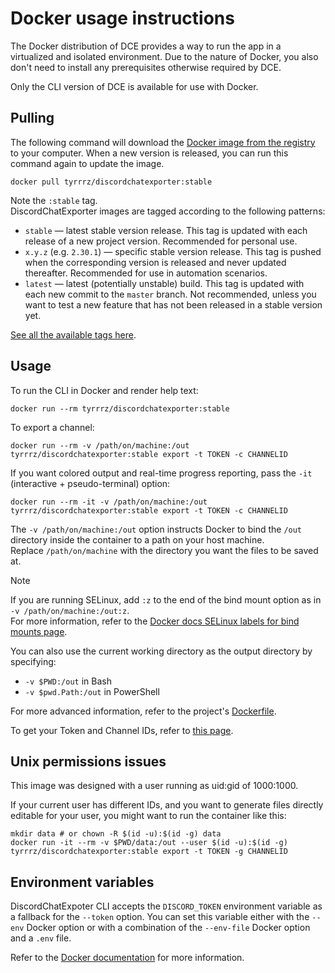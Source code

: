 # Docker usage instructions

The Docker distribution of DCE provides a way to run the app in a virtualized and isolated environment. Due to the nature of Docker, you also don't need to install any prerequisites otherwise required by DCE.

Only the CLI version of DCE is available for use with Docker.

## Pulling

The following command will download the [Docker image from the registry](https://hub.docker.com/r/tyrrrz/discordchatexporter) to your computer. When a new version is released, you can run this command again to update the image.

```console
docker pull tyrrrz/discordchatexporter:stable
```

Note the `:stable` tag.  
DiscordChatExporter images are tagged according to the following patterns:

- `stable` — latest stable version release. This tag is updated with each release of a new project version. Recommended for personal use.
- `x.y.z` (e.g. `2.30.1`) — specific stable version release. This tag is pushed when the corresponding version is released and never updated thereafter. Recommended for use in automation scenarios.
- `latest` — latest (potentially unstable) build. This tag is updated with each new commit to the `master` branch. Not recommended, unless you want to test a new feature that has not been released in a stable version yet.

[See all the available tags here](https://hub.docker.com/r/tyrrrz/discordchatexporter/tags?ordering=name).

## Usage

To run the CLI in Docker and render help text:

```console
docker run --rm tyrrrz/discordchatexporter:stable
```

To export a channel:

```console
docker run --rm -v /path/on/machine:/out tyrrrz/discordchatexporter:stable export -t TOKEN -c CHANNELID
```

If you want colored output and real-time progress reporting, pass the `-it` (interactive + pseudo-terminal) option:

```console
docker run --rm -it -v /path/on/machine:/out tyrrrz/discordchatexporter:stable export -t TOKEN -c CHANNELID
```

The `-v /path/on/machine:/out` option instructs Docker to bind the `/out` directory inside the container to a path on your host machine.  
Replace `/path/on/machine` with the directory you want the files to be saved at.

> [!NOTE]  
> If you are running SELinux, add `:z` to the end of the bind mount option as in `-v /path/on/machine:/out:z`.  
> For more information, refer to the [Docker docs SELinux labels for bind mounts page](https://docs.docker.com/storage/bind-mounts/#configure-the-selinux-label).

You can also use the current working directory as the output directory by specifying:

- `-v $PWD:/out` in Bash
- `-v $pwd.Path:/out` in PowerShell

For more advanced information, refer to the project's [Dockerfile](https://github.com/Tyrrrz/DiscordChatExporter/blob/master/DiscordChatExporter.Cli.dockerfile).

To get your Token and Channel IDs, refer to [this page](Token-and-IDs.md).

## Unix permissions issues

This image was designed with a user running as uid:gid of 1000:1000.

If your current user has different IDs, and you want to generate files directly editable for your user, you might want to run the container like this:

```console
mkdir data # or chown -R $(id -u):$(id -g) data
docker run -it --rm -v $PWD/data:/out --user $(id -u):$(id -g) tyrrrz/discordchatexporter:stable export -t TOKEN -g CHANNELID
```

## Environment variables

DiscordChatExpoter CLI accepts the `DISCORD_TOKEN` environment variable as a fallback for the `--token` option. You can set this variable either with the `--env` Docker option or with a combination of the `--env-file` Docker option and a `.env` file.

Refer to the [Docker documentation](https://docs.docker.com/engine/reference/commandline/run/#set-environment-variables--e---env---env-file) for more information.
